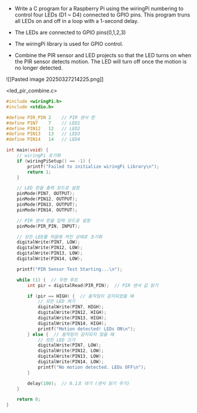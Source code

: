 
- Write a C program for a Raspberry Pi using the wiringPi numbering to control four LEDs (D1 ~ D4) connected to GPIO pins. This program truns all LEDs on and off in a loop with a 1-second delay.
- The LEDs are connected to GPIO pins(0,1,2,3)
- The wiringPi library is used for GPIO control.

- Combine the PIR sensor and LED projects so that the LED turns on when the PIR sensor detects motion. The LED will turn off once the motion is no longer detected.

![[Pasted image 20250327214225.png]]

<led_pir_combine.c>
```c
#include <wiringPi.h>
#include <stdio.h>

#define PIR_PIN 2    // PIR 센서 핀
#define PIN7    7    // LED1
#define PIN12   12   // LED2
#define PIN13   13   // LED3
#define PIN14   14   // LED4

int main(void) {
    // wiringPi 초기화
    if (wiringPiSetup() == -1) {
        printf("Failed to initialize wiringPi Library\n");
        return 1;
    }

    // LED 핀을 출력 모드로 설정
    pinMode(PIN7, OUTPUT);
    pinMode(PIN12, OUTPUT);
    pinMode(PIN13, OUTPUT);
    pinMode(PIN14, OUTPUT);

    // PIR 센서 핀을 입력 모드로 설정
    pinMode(PIR_PIN, INPUT);

    // 모든 LED를 처음에 꺼진 상태로 초기화
    digitalWrite(PIN7, LOW);
    digitalWrite(PIN12, LOW);
    digitalWrite(PIN13, LOW);
    digitalWrite(PIN14, LOW);

    printf("PIR Sensor Test Starting...\n");

    while (1) {  // 무한 루프
        int pir = digitalRead(PIR_PIN);  // PIR 센서 값 읽기

        if (pir == HIGH) {  // 움직임이 감지되었을 때
            // 모든 LED 켜기
            digitalWrite(PIN7, HIGH);
            digitalWrite(PIN12, HIGH);
            digitalWrite(PIN13, HIGH);
            digitalWrite(PIN14, HIGH);
            printf("Motion detected! LEDs ON\n");
        } else {  // 움직임이 감지되지 않을 때
            // 모든 LED 끄기
            digitalWrite(PIN7, LOW);
            digitalWrite(PIN12, LOW);
            digitalWrite(PIN13, LOW);
            digitalWrite(PIN14, LOW);
            printf("No motion detected. LEDs OFF\n");
        }

        delay(100);  // 0.1초 대기 (센서 읽기 주기)
    }

    return 0;
}

```


